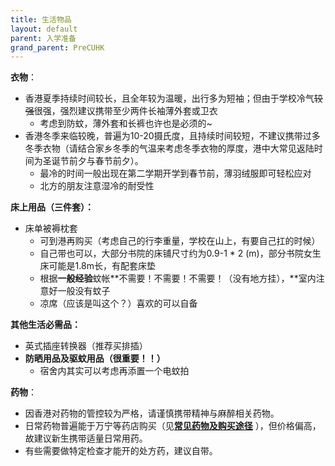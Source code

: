 ```yaml
---
title: 生活物品
layout: default
parent: 入学准备
grand_parent: PreCUHK
---
```


**衣物**：

- 香港夏季持续时间较长，且全年较为温暖，出行多为短袖；但由于学校冷气~~较强~~很强，强烈建议携带至少两件长袖薄外套或卫衣
  - 考虑到防蚊，薄外套和长裤也许也是必须的~
- 香港冬季来临较晚，普遍为10-20摄氏度，且持续时间较短，不建议携带过多冬季衣物（请结合家乡冬季的气温来考虑冬季衣物的厚度，港中大常见返陆时间为圣诞节前夕与春节前夕）。
  - 最冷的时间一般出现在第二学期开学到春节前，薄羽绒服即可轻松应对
  - 北方的朋友注意湿冷的耐受性

**床上用品（三件套）：**

- 床单被褥枕套
  - 可到港再购买（考虑自己的行李重量，学校在山上，有要自己扛的时候）
  - 自己带也可以，大部分书院的床铺尺寸约为0.9-1 * 2 (m)，部分书院女生床可能是1.8m长，有配套床垫
  - 根据**一般经验**蚊帐**不需要！不需要！不需要！（没有地方挂），**室内注意好一般没有蚊子
  - 凉席（应该是叫这个？）喜欢的可以自备

**其他生活必需品：**

- 英式插座转换器（推荐买排插）
- **防晒用品及驱蚊用品（很重要！！）**
  - 宿舍内其实可以考虑再添置一个电蚊拍

**药物**：

- 因香港对药物的管控较为严格，请谨慎携带精神与麻醉相关药物。
- 日常药物普遍能于万宁等药店购买（见[**常见药物及购买途径**](https) ），但价格偏高，故建议新生携带适量日常用药。
- 有些需要做特定检查才能开的处方药，建议自带。
